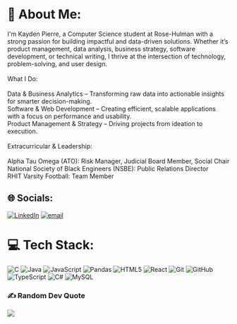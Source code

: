# 💫 About Me:
 I'm Kayden Pierre, a Computer Science student at Rose-Hulman with a strong passion for building impactful and data-driven solutions. Whether it’s product management, data analysis, business strategy, software development, or technical writing, I thrive at the intersection of technology, problem-solving, and user design.<br><br> What I Do:<br><br>     Data & Business Analytics – Transforming raw data into actionable insights for smarter decision-making.<br>     Software & Web Development – Creating efficient, scalable applications with a focus on performance and usability.<br>     Product Management & Strategy – Driving projects from ideation to execution. <br><br>Extracurricular & Leadership: <br><br>    Alpha Tau Omega (ATO): Risk Manager, Judicial Board Member, Social Chair<br>	National Society of Black Engineers (NSBE): Public Relations Director<br>	RHIT Varsity Football: Team Member<br>


## 🌐 Socials:
[![LinkedIn](https://img.shields.io/badge/LinkedIn-%230077B5.svg?logo=linkedin&logoColor=white)](https://linkedin.com/in/https://www.linkedin.com/in/kayden-pierre-610885120/) [![email](https://img.shields.io/badge/Email-D14836?logo=gmail&logoColor=white)](mailto:pierrek@rose-hulman.edu) 

# 💻 Tech Stack:
![C](https://img.shields.io/badge/c-%2300599C.svg?style=for-the-badge&logo=c&logoColor=white) ![Java](https://img.shields.io/badge/java-%23ED8B00.svg?style=for-the-badge&logo=openjdk&logoColor=white) ![JavaScript](https://img.shields.io/badge/javascript-%23323330.svg?style=for-the-badge&logo=javascript&logoColor=%23F7DF1E) ![Pandas](https://img.shields.io/badge/pandas-%23150458.svg?style=for-the-badge&logo=pandas&logoColor=white) ![HTML5](https://img.shields.io/badge/html5-%23E34F26.svg?style=for-the-badge&logo=html5&logoColor=white) ![React](https://img.shields.io/badge/react-%2320232a.svg?style=for-the-badge&logo=react&logoColor=%2361DAFB) ![Git](https://img.shields.io/badge/git-%23F05033.svg?style=for-the-badge&logo=git&logoColor=white) ![GitHub](https://img.shields.io/badge/github-%23121011.svg?style=for-the-badge&logo=github&logoColor=white) ![TypeScript](https://img.shields.io/badge/typescript-%23007ACC.svg?style=for-the-badge&logo=typescript&logoColor=white) ![C#](https://img.shields.io/badge/c%23-%23239120.svg?style=for-the-badge&logo=csharp&logoColor=white) ![MySQL](https://img.shields.io/badge/mysql-4479A1.svg?style=for-the-badge&logo=mysql&logoColor=white)


### ✍️ Random Dev Quote
![](https://quotes-github-readme.vercel.app/api?type=horizontal&theme=radical)

<!-- Proudly created with GPRM ( https://gprm.itsvg.in ) -->
